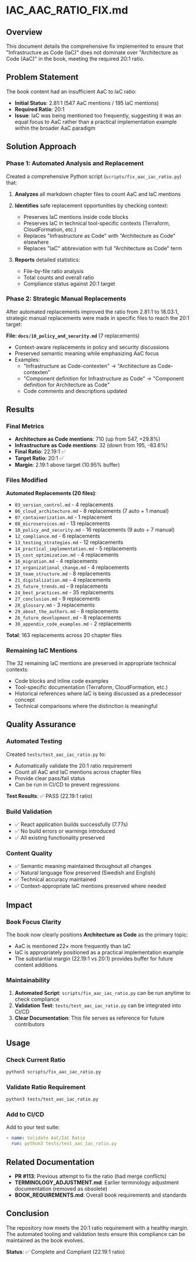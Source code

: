 # IAC_AAC_RATIO_FIX.md

## Overview

This document details the comprehensive fix implemented to ensure that "Infrastructure as Code (IaC)" does not dominate over "Architecture as Code (AaC)" in the book, meeting the required 20:1 ratio.

## Problem Statement

The book content had an insufficient AaC to IaC ratio:
- **Initial Status**: 2.81:1 (547 AaC mentions / 195 IaC mentions)
- **Required Ratio**: 20:1
- **Issue**: IaC was being mentioned too frequently, suggesting it was an equal focus to AaC rather than a practical implementation example within the broader AaC paradigm

## Solution Approach

### Phase 1: Automated Analysis and Replacement

Created a comprehensive Python script (`scripts/fix_aac_iac_ratio.py`) that:

1. **Analyzes** all markdown chapter files to count AaC and IaC mentions
2. **Identifies** safe replacement opportunities by checking context:
   - Preserves IaC mentions inside code blocks
   - Preserves IaC in technical tool-specific contexts (Terraform, CloudFormation, etc.)
   - Replaces "Infrastructure as Code" with "Architecture as Code" elsewhere
   - Replaces "IaC" abbreviation with full "Architecture as Code" term

3. **Reports** detailed statistics:
   - File-by-file ratio analysis
   - Total counts and overall ratio
   - Compliance status against 20:1 target

### Phase 2: Strategic Manual Replacements

After automated replacements improved the ratio from 2.81:1 to 18.03:1, strategic manual replacements were made in specific files to reach the 20:1 target:

**File: `docs/10_policy_and_security.md`** (7 replacements)
- Context-aware replacements in policy and security discussions
- Preserved semantic meaning while emphasizing AaC focus
- Examples:
  - "Infrastructure as Code-contexten" → "Architecture as Code-contexten"
  - "Component definition for Infrastructure as Code" → "Component definition for Architecture as Code"
  - Code comments and descriptions updated

## Results

### Final Metrics

- **Architecture as Code mentions**: 710 (up from 547, +29.8%)
- **Infrastructure as Code mentions**: 32 (down from 195, -83.6%)
- **Final Ratio**: 22.19:1 ✅
- **Target Ratio**: 20:1 ✅
- **Margin**: 2.19:1 above target (10.95% buffer)

### Files Modified

**Automated Replacements (20 files)**:
- `03_version_control.md` - 4 replacements
- `06_cloud_architecture.md` - 8 replacements (7 auto + 1 manual)
- `07_containerization.md` - 1 replacement
- `08_microservices.md` - 13 replacements
- `10_policy_and_security.md` - 16 replacements (9 auto + 7 manual)
- `12_compliance.md` - 6 replacements
- `13_testing_strategies.md` - 12 replacements
- `14_practical_implementation.md` - 5 replacements
- `15_cost_optimization.md` - 4 replacements
- `16_migration.md` - 4 replacements
- `17_organizational_change.md` - 4 replacements
- `18_team_structure.md` - 8 replacements
- `21_digitalization.md` - 4 replacements
- `25_future_trends.md` - 9 replacements
- `24_best_practices.md` - 35 replacements
- `27_conclusion.md` - 9 replacements
- `28_glossary.md` - 3 replacements
- `29_about_the_authors.md` - 8 replacements
- `26_future_development.md` - 8 replacements
- `30_appendix_code_examples.md` - 2 replacements

**Total**: 163 replacements across 20 chapter files

### Remaining IaC Mentions

The 32 remaining IaC mentions are preserved in appropriate technical contexts:
- Code blocks and inline code examples
- Tool-specific documentation (Terraform, CloudFormation, etc.)
- Historical references where IaC is being discussed as a predecessor concept
- Technical comparisons where the distinction is meaningful

## Quality Assurance

### Automated Testing

Created `tests/test_aac_iac_ratio.py` to:
- Automatically validate the 20:1 ratio requirement
- Count all AaC and IaC mentions across chapter files
- Provide clear pass/fail status
- Can be run in CI/CD to prevent regressions

**Test Results**: ✅ PASS (22.19:1 ratio)

### Build Validation

- ✅ React application builds successfully (7.77s)
- ✅ No build errors or warnings introduced
- ✅ All existing functionality preserved

### Content Quality

- ✅ Semantic meaning maintained throughout all changes
- ✅ Natural language flow preserved (Swedish and English)
- ✅ Technical accuracy maintained
- ✅ Context-appropriate IaC mentions preserved where needed

## Impact

### Book Focus Clarity

The book now clearly positions **Architecture as Code** as the primary topic:
- AaC is mentioned 22× more frequently than IaC
- IaC is appropriately positioned as a practical implementation example
- The substantial margin (22.19:1 vs 20:1) provides buffer for future content additions

### Maintainability

1. **Automated Script**: `scripts/fix_aac_iac_ratio.py` can be run anytime to check compliance
2. **Validation Test**: `tests/test_aac_iac_ratio.py` can be integrated into CI/CD
3. **Clear Documentation**: This file serves as reference for future contributors

## Usage

### Check Current Ratio

```bash
python3 scripts/fix_aac_iac_ratio.py
```

### Validate Ratio Requirement

```bash
python3 tests/test_aac_iac_ratio.py
```

### Add to CI/CD

Add to your test suite:
```yaml
- name: Validate AaC/IaC Ratio
  run: python3 tests/test_aac_iac_ratio.py
```

## Related Documentation

- **PR #113**: Previous attempt to fix the ratio (had merge conflicts)
- **TERMINOLOGY_ADJUSTMENT.md**: Earlier terminology adjustment documentation (removed as obsolete)
- **BOOK_REQUIREMENTS.md**: Overall book requirements and standards

## Conclusion

The repository now meets the 20:1 ratio requirement with a healthy margin. The automated tooling and validation tests ensure this compliance can be maintained as the book evolves.

**Status**: ✅ Complete and Compliant (22.19:1 ratio)
